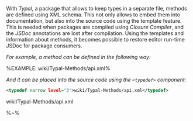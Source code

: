 With _Typal_, a package that allows to keep types in a separate file, methods are defined using XML schema. This not only allows to embed them into documentation, but also into the source code using the template feature. This is needed when packages are compiled using _Closure Compiler_, and the _JSDoc_ annotations are lost after compilation. Using the templates and information about methods, it becomes possible to restore editor run-time JSDoc for package consumers.

_For example, a method can be defined in the following way:_

%EXAMPLE: wiki/Typal-Methods/api.xml%

_And it can be placed into the source code using the `<typedef>` component:_

```xml
<typedef narrow level="3">wiki/Typal-Methods/api.xml</typedef>
```

<typedef narrow level="3">wiki/Typal-Methods/api.xml</typedef>

%~%